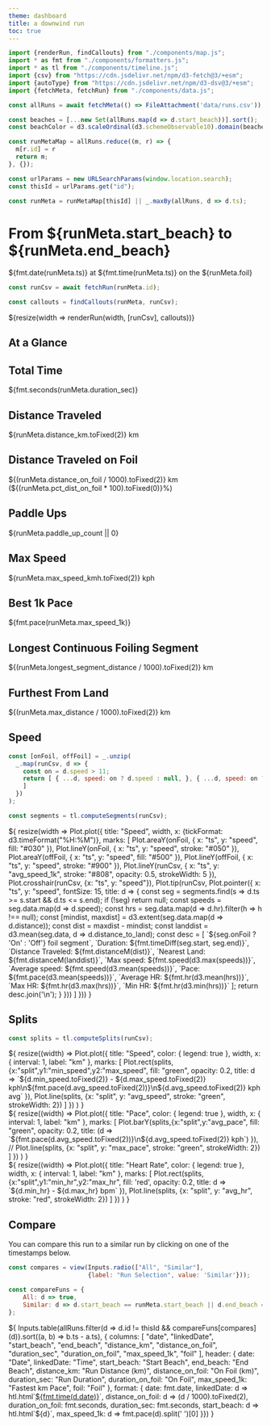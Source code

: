 ```yaml
---
theme: dashboard
title: a downwind run
toc: true
---
```


```js
import {renderRun, findCallouts} from "./components/map.js";
import * as fmt from "./components/formatters.js";
import * as tl from "./components/timeline.js";
import {csv} from "https://cdn.jsdelivr.net/npm/d3-fetch@3/+esm";
import {autoType} from "https://cdn.jsdelivr.net/npm/d3-dsv@3/+esm";
import {fetchMeta, fetchRun} from "./components/data.js";

const allRuns = await fetchMeta(() => FileAttachment('data/runs.csv'));

const beaches = [...new Set(allRuns.map(d => d.start_beach))].sort();
const beachColor = d3.scaleOrdinal(d3.schemeObservable10).domain(beaches);

const runMetaMap = allRuns.reduce((m, r) => {
  m[r.id] = r
  return m;
}, {});

const urlParams = new URLSearchParams(window.location.search);
const thisId = urlParams.get("id");

const runMeta = runMetaMap[thisId] || _.maxBy(allRuns, d => d.ts);
```

# From ${runMeta.start_beach} to ${runMeta.end_beach}

<div>
    ${fmt.date(runMeta.ts)} at ${fmt.time(runMeta.ts)}
    on the ${runMeta.foil}
</div>

```js
const runCsv = await fetchRun(runMeta.id);

const callouts = findCallouts(runMeta, runCsv);
```

<div class="card">${resize(width => renderRun(width, [runCsv], callouts))}</div>

## At a Glance

<div class="grid grid-cols-4">
  <div class="card">
    <h2>Total Time</h2>
    <span class="big">${fmt.seconds(runMeta.duration_sec)}</span>
  </div>
  <div class="card">
    <h2>Distance Traveled</h2>
    <span class="big">${runMeta.distance_km.toFixed(2)} km</span>
  </div>
  <div class="card">
    <h2>Distance Traveled on Foil</h2>
    <span class="big">${(runMeta.distance_on_foil / 1000).toFixed(2)} km
        (${(runMeta.pct_dist_on_foil * 100).toFixed(0)}%)</span>
  </div>
  <div class="card">
    <h2>Paddle Ups</h2>
    <span class="big">${runMeta.paddle_up_count || 0}</span>
  </div>

  <div class="card">
    <h2>Max Speed</h2>
    <span class="big">${runMeta.max_speed_kmh.toFixed(2)} kph</span>
  </div>
  <div class="card">
    <h2>Best 1k Pace</h2>
    <span class="big">${fmt.pace(runMeta.max_speed_1k)}</span>
  </div>
  <div class="card">
    <h2>Longest Continuous Foiling Segment</h2>
    <span class="big">${(runMeta.longest_segment_distance / 1000).toFixed(2)} km</span>
  </div>
  <div class="card">
    <h2>Furthest From Land</h2>
    <span class="big">${(runMeta.max_distance / 1000).toFixed(2)} km</span>
  </div>
</div>

## Speed

```js
const [onFoil, offFoil] = _.unzip(
  _.map(runCsv, d => {
    const on = d.speed > 11;
    return [ { ...d, speed: on ? d.speed : null, }, { ...d, speed: on ? null : d.speed }
    ]
  })
);

const segments = tl.computeSegments(runCsv);
```

<div class="card">${
    resize(width => Plot.plot({
        title: "Speed",
        width, x: {tickFormat: d3.timeFormat("%H:%M")},
        marks: [
            Plot.areaY(onFoil, { x: "ts", y: "speed", fill: "#030" }),
            Plot.lineY(onFoil, { x: "ts", y: "speed", stroke: "#050" }),
            Plot.areaY(offFoil, { x: "ts", y: "speed", fill: "#500" }),
            Plot.lineY(offFoil, { x: "ts", y: "speed", stroke: "#900" }),
            Plot.lineY(runCsv, { x: "ts", y: "avg_speed_1k", stroke: "#808",
                                 opacity: 0.5, strokeWidth: 5 }),
            Plot.crosshair(runCsv, {x: "ts", y: "speed"}),
            Plot.tip(runCsv, Plot.pointer({
                x: "ts",
                y: "speed", fontSize: 15,
                title: d => {
                    const seg = segments.find(s => d.ts >= s.start && d.ts <= s.end);
                    if (!seg) return null;
                    const speeds = seg.data.map(d => d.speed);
                    const hrs = seg.data.map(d => d.hr).filter(h => h !== null);
                    const [mindist, maxdist] = d3.extent(seg.data.map(d => d.distance));
                    const dist = maxdist - mindist;
                    const landdist = d3.mean(seg.data, d => d.distance_to_land);
                    const desc = [
                        `${seg.onFoil ? 'On' : 'Off'} foil segment`,
                        `Duration: ${fmt.timeDiff(seg.start, seg.end)}`,
                        `Distance Traveled: ${fmt.distanceM(dist)}`,
                        `Nearest Land: ${fmt.distanceM(landdist)}`,
                        `Max speed: ${fmt.speed(d3.max(speeds))}`,
                        `Average speed: ${fmt.speed(d3.mean(speeds))}`,
                        `Pace: ${fmt.pace(d3.mean(speeds))}`,
                        `Average HR: ${fmt.hr(d3.mean(hrs))}`,
                        `Max HR: ${fmt.hr(d3.max(hrs))}`,
                        `Min HR: ${fmt.hr(d3.min(hrs))}`
                    ];
                    return desc.join('\n');
                }
            }))
        ]
    }))
}</div>

## Splits

```js
const splits = tl.computeSplits(runCsv);
```

<div class="card">${
  resize((width) => Plot.plot({
      title: "Speed",
      color: { legend: true },
      width, x: { interval: 1, label: "km" },
      marks: [
        Plot.rect(splits,{x:"split",y1:"min_speed",y2:"max_speed", fill: "green", opacity: 0.2,
          title: d => `${d.min_speed.toFixed(2)} - ${d.max_speed.toFixed(2)} kph\n${fmt.pace(d.avg_speed.toFixed(2))}\n${d.avg_speed.toFixed(2)} kph avg`
        }),
        Plot.line(splits, {x: "split", y: "avg_speed", stroke: "green", strokeWidth: 2})
      ]
    })
    )
}</div>

<div class="card">${
  resize((width) => Plot.plot({
      title: "Pace",
      color: { legend: true },
      width, x: { interval: 1, label: "km" },
      marks: [
        Plot.barY(splits,{x:"split",y:"avg_pace", fill: "green", opacity: 0.2,
          title: (d => `${fmt.pace(d.avg_speed.toFixed(2))}\n${d.avg_speed.toFixed(2)} kph`) }),
        // Plot.line(splits, {x: "split", y: "max_pace", stroke: "green", strokeWidth: 2})
      ]
    })
    )
}</div>

<div class="card">${
  resize((width) => Plot.plot({
      title: "Heart Rate",
      color: { legend: true },
      width, x: { interval: 1, label: "km" },
      marks: [
        Plot.rect(splits,{x:"split",y1:"min_hr",y2:"max_hr", fill: 'red', opacity: 0.2,
          title: d => `${d.min_hr} - ${d.max_hr} bpm`
        }),
        Plot.line(splits, {x: "split", y: "avg_hr", stroke: "red", strokeWidth: 2})
      ]
    })
    )
}</div>

## Compare

You can compare this run to a similar run by clicking on one of the timestamps below.

```js
const compares = view(Inputs.radio(["All", "Similar"],
                      {label: "Run Selection", value: 'Similar'}));

const compareFuns = {
    All: d => true,
    Similar: d => d.start_beach == runMeta.start_beach || d.end_beach == runMeta.end_beach,
};
```

<div class="card">${
Inputs.table(allRuns.filter(d => d.id != thisId && compareFuns[compares](d)).sort((a, b) => b.ts - a.ts), {
    columns: [
      "date",
      "linkedDate",
      "start_beach",
      "end_beach",
      "distance_km",
      "distance_on_foil",
      "duration_sec",
      "duration_on_foil",
      "max_speed_1k",
      "foil"
    ],
    header: {
      date: "Date",
      linkedDate: "Time",
      start_beach: "Start Beach",
      end_beach: "End Beach",
      distance_km: "Run Distance (km)",
      distance_on_foil: "On Foil (km)",
      duration_sec: "Run Duration",
      duration_on_foil: "On Foil",
      max_speed_1k: "Fastest km Pace",
      foil: "Foil"
      },
      format: {
        date: fmt.date,
        linkedDate: d => htl.html`<a href="/compare.html?id1=${thisId}&id2=${d.id}">${fmt.time(d.date)}</a>`,
        distance_on_foil: d => (d / 1000).toFixed(2),
        duration_on_foil: fmt.seconds,
        duration_sec: fmt.seconds,
        start_beach: d => htl.html`<span style="color: ${beachColor(d)}">${d}</span>`,
        max_speed_1k: d => fmt.pace(d).split(' ')[0]
      }})
}</div>
